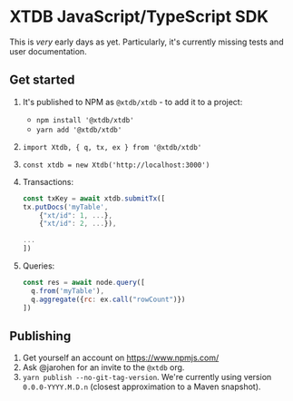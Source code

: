 # XTDB JavaScript/TypeScript SDK

This is _very_ early days as yet. Particularly, it's currently missing tests and user documentation.

## Get started

1. It's published to NPM as `@xtdb/xtdb` - to add it to a project:
   - `npm install '@xtdb/xtdb'`
   - `yarn add '@xtdb/xtdb'`
2. `import Xtdb, { q, tx, ex } from '@xtdb/xtdb'`
3. `const xtdb = new Xtdb('http://localhost:3000')`
4. Transactions:
   
   ```javascript
   const txKey = await xtdb.submitTx([
   tx.putDocs('myTable',
       {"xt/id": 1, ...},
       {"xt/id": 2, ...}),

   ...
   ])
   ```
5. Queries:

   ```javascript
   const res = await node.query([
     q.from('myTable'),
     q.aggregate({rc: ex.call("rowCount")})
   ])
   ```

## Publishing

1. Get yourself an account on https://www.npmjs.com/
2. Ask @jarohen for an invite to the `@xtdb` org.
3. `yarn publish --no-git-tag-version`.
   We're currently using version `0.0.0-YYYY.M.D.n` (closest approximation to a Maven snapshot).
